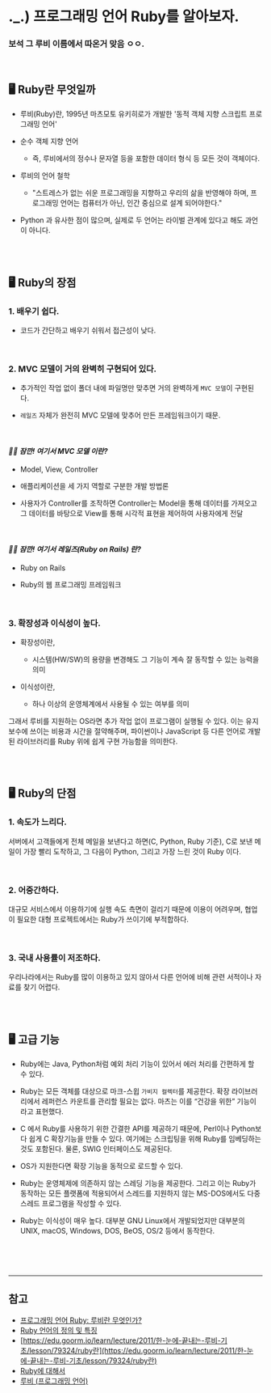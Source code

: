 # ._.) 프로그래밍 언어 Ruby를 알아보자.
### 보석 그 루비 이름에서 따온거 맞음 ㅇㅇ.

<br/>

## 🖥 Ruby란 무엇일까

* 루비(Ruby)란, 1995년 마츠모토 유키히로가 개발한 '동적 객체 지향 스크립트 프로그래밍 언어'

* 순수 객체 지향 언어

    * 즉, 루비에서의 정수나 문자열 등을 포함한 데이터 형식 등 모든 것이 객체이다.

* 루비의 언어 철학

    * "스트레스가 없는 쉬운 프로그래밍을 지향하고 우리의 삶을 반영해야 하며, 프로그래밍 언어는 컴퓨터가 아닌, 인간 중심으로 설계 되어야한다."

* Python 과 유사한 점이 많으며, 실제로 두 언어는 라이벌 관계에 있다고 해도 과언이 아니다.

<br/><br/>

## 🖥 Ruby의 장점

### 1. 배우기 쉽다.

* 코드가 간단하고 배우기 쉬워서 접근성이 낮다.

<br/>

### 2. MVC 모델이 거의 완벽히 구현되어 있다.

* 추가적인 작업 없이 폴더 내에 파일명만 맞추면 거의 완벽하게 `MVC 모델`이 구현된다.

* `레일즈` 자체가 완전히 MVC 모델에 맞추어 만든 프레임워크이기 때문.

<br/>

#### _🖐🏻 잠깐! 여기서 __MVC 모델__ 이란?_

*  Model, View, Controller

* 애플리케이션을 세 가지 역할로 구분한 개발 방법론

* 사용자가 Controller를 조작하면 Controller는 Model을 통해 데이터를 가져오고 그 데이터를 바탕으로 View를 통해 시각적 표현을 제어하여 사용자에게 전달

<br/>

#### _🖐🏻 잠깐! 여기서 __레일즈(Ruby on Rails)__ 란?_

* Ruby on Rails

* Ruby의 웹 프로그래밍 프레임워크

<br/>

### 3. 확장성과 이식성이 높다.

* 확장성이란,

    * 시스템(HW/SW)의 용량을 변경해도 그 기능이 계속 잘 동작할 수 있는 능력을 의미
    
* 이식성이란,

    * 하나 이상의 운영체계에서 사용될 수 있는 여부를 의미
    
그래서 루비를 지원하는 OS라면 추가 작업 없이 프로그램이 실행될 수 있다. 이는 유지보수에 쓰이는 비용과 시간을 절약해주며, 파이썬이나 JavaScript 등 다른 언어로 개발된 라이브러리를 Ruby 위에 쉽게 구현 가능함을 의미한다.

<br/><br/>

## 🖥 Ruby의 단점

### 1. 속도가 느리다.

서버에서 고객들에게 전체 메일을 보낸다고 하면(C, Python, Ruby 기준), C로 보낸 메일이 가장 빨리 도착하고, 그 다음이 Python, 그리고 가장 느린 것이 Ruby 이다.

<br/>

### 2. 어중간하다.

대규모 서비스에서 이용하기에 실행 속도 측면이 걸리기 때문에 이용이 어려우며, 협업이 필요한 대형 프로젝트에서는 Ruby가 쓰이기에 부적합하다.

<br/>

### 3. 국내 사용률이 저조하다.

우리나라에서는 Ruby를 많이 이용하고 있지 않아서 다른 언어에 비해 관련 서적이나 자료를 찾기 어렵다.

<br/><br/>

## 🖥 고급 기능

* Ruby에는 Java, Python처럼 예외 처리 기능이 있어서 에러 처리를 간편하게 할 수 있다.

* Ruby는 모든 객체를 대상으로 마크-스윕 `가비지 컬렉터`를 제공한다. 확장 라이브러리에서 레퍼런스 카운트를 관리할 필요는 없다. 마츠는 이를 “건강을 위한” 기능이라고 표현했다.

* C 에서 Ruby를 사용하기 위한 간결한 API를 제공하기 때문에, Perl이나 Python보다 쉽게 C 확장기능을 만들 수 있다. 여기에는 스크립팅을 위해 Ruby를 임베딩하는 것도 포함된다. 물론, SWIG 인터페이스도 제공된다.

* OS가 지원한다면 확장 기능을 동적으로 로드할 수 있다.

* Ruby는 운영체제에 의존하지 않는 스레딩 기능을 제공한다. 그리고 이는 Ruby가 동작하는 모든 플랫폼에 적용되어서 스레드를 지원하지 않는 MS-DOS에서도 다중 스레드 프로그램을 작성할 수 있다.

* Ruby는 이식성이 매우 높다. 대부분 GNU Linux에서 개발되었지만 대부분의 UNIX, macOS, Windows, DOS, BeOS, OS/2 등에서 동작한다.

<br/><br/><br/>
***

## 참고
* [프로그래밍 언어 Ruby: 루비란 무엇인가?](https://the-brain-of-sic2.tistory.com/57)
* [Ruby 언어의 정의 및 특징](https://kyunni22.tistory.com/9)
* [https://edu.goorm.io/learn/lecture/2011/한-눈에-끝내는-루비-기초/lesson/79324/ruby란](https://edu.goorm.io/learn/lecture/2011/한-눈에-끝내는-루비-기초/lesson/79324/ruby란)
* [Ruby에 대해서](https://www.ruby-lang.org/ko/about/)
* [루비 (프로그래밍 언어)](https://ko.wikipedia.org/wiki/루비_(프로그래밍_언어))